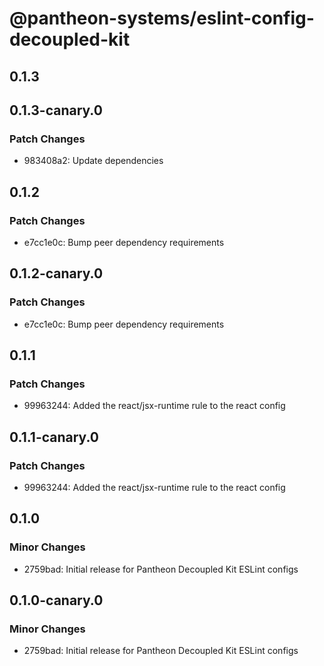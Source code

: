 # @pantheon-systems/eslint-config-decoupled-kit

## 0.1.3

## 0.1.3-canary.0

### Patch Changes

- 983408a2: Update dependencies

## 0.1.2

### Patch Changes

- e7cc1e0c: Bump peer dependency requirements

## 0.1.2-canary.0

### Patch Changes

- e7cc1e0c: Bump peer dependency requirements

## 0.1.1

### Patch Changes

- 99963244: Added the react/jsx-runtime rule to the react config

## 0.1.1-canary.0

### Patch Changes

- 99963244: Added the react/jsx-runtime rule to the react config

## 0.1.0

### Minor Changes

- 2759bad: Initial release for Pantheon Decoupled Kit ESLint configs

## 0.1.0-canary.0

### Minor Changes

- 2759bad: Initial release for Pantheon Decoupled Kit ESLint configs
